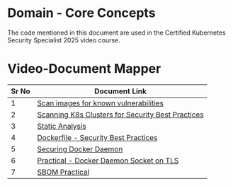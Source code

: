 # Domain - Core Concepts

The code mentioned in this document are used in the Certified Kubernetes Security Specialist 2025 video course.


# Video-Document Mapper

| Sr No | Document Link |
| ------ | ------ |
| 1 | [Scan images for known vulnerabilities][PlDa] |
| 2 | [Scanning K8s Clusters for Security Best Practices][PlDb] |
| 3 | [Static Analysis][PlDc] |
| 4 | [Dockerfile - Security Best Practices][PlDd] |
| 5 | [Securing Docker Daemon][PlDe] |
| 6 | [Practical - Docker Daemon Socket on TLS][PlDf] |
| 7 | [SBOM Practical][PlDg] |

   [PlDa]: <./trivy.md>
   [PlDb]: <./kube-bench.md>
   [PlDc]: <./static-analysis.md>
   [PlDd]: <./dockerfile-best-practice.md>
   [PlDe]: <./docker-security.md>
   [PlDf]: <./docker-tls.md>
   [PlDg]: <./sbom.md>